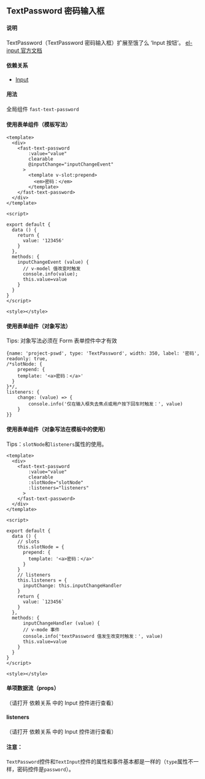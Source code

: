 ## TextPassword 密码输入框

#### 说明
TextPassword（TextPassword 密码输入框）扩展至饿了么 ‘Input 按钮’。
[el-input 官方文档](https://element.eleme.cn/#/zh-CN/component/input)

#### 依赖关系
- [Input](https://github.com/zhangh-design/vue-frame/tree/master/document/form/tools/Input)

#### 用法

全局组件 `fast-text-password`

#### 使用表单组件（模板写法）

```
<template>
  <div>
    <fast-text-password
        :value="value"
        clearable
        @inputChange="inputChangeEvent"
      >
        <template v-slot:prepend>
          <em>密码：</em>
        </template>
    </fast-text-password>
  </div>
</template>

<script>

export default {
  data () {
    return {
      value: '123456'
    }
  },
  methods: {
    inputChangeEvent (value) {
      // v-model 值改变时触发
      console.info(value);
      this.value=value
    }
  }
}
</script>

<style></style>

```

#### 使用表单组件（对象写法）

Tips: 对象写法必须在 Form 表单控件中才有效

```
{name: 'project-pswd', type: 'TextPassword', width: 350, label: '密码', readonly: true,
/*slotNode: {
	prepend: {
    template: '<a>密码：</a>'
  }
}*/,
listeners: {
    change: (value) => {
        console.info('仅在输入框失去焦点或用户按下回车时触发：', value)
    }
}}
```

#### 使用表单组件（对象写法在模板中的使用）

Tips：`slotNode`和`listeners`属性的使用。

```
<template>
  <div>
    <fast-text-password
        :value="value"
        clearable
        :slotNode="slotNode"
        :listeners="listeners"
      >
    </fast-text-password>
  </div>
</template>

<script>

export default {
  data () {
    // slots
    this.slotNode = {
      prepend: {
        template: '<a>密码：</a>'
      }
    }
    // listeners
    this.listeners = {
      inputChange: this.inputChangeHandler
    }
    return {
      value: `123456`
    }
  },
  methods: {
      inputChangeHandler (value) {
      // v-mode 事件
      console.info('textPassword 值发生改变时触发：', value)
      this.value=value
    }
  }
}
</script>

<style></style>

```

#### 单项数据流（props）
（请打开 依赖关系 中的 Input 控件进行查看）

#### listeners
（请打开 依赖关系 中的 Input 控件进行查看）

#### 注意：

`TextPassword`控件和`TextInput`控件的属性和事件基本都是一样的（`type`属性不一样，密码控件是`password`）。
